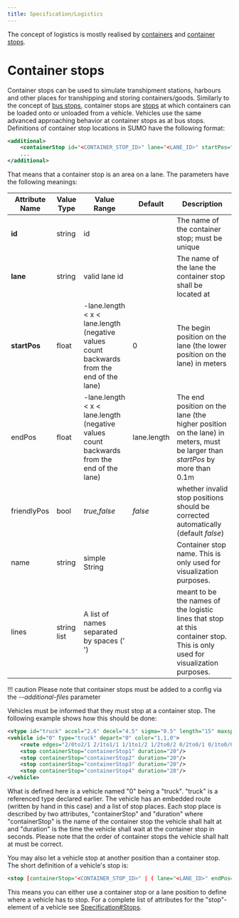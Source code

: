 ```yaml
---
title: Specification/Logistics
---
```


The concept of logistics is mostly realised by
[containers](../Specification/Containers.md) and [container
stops](../Specification/Logistics.md#container_stops).

# Container stops

Container stops can be used to simulate transhipment stations, harbours
and other places for transhipping and storing containers/goods.
Similarly to the concept of [bus
stops](../Simulation/Public_Transport.md), container stops are
[stops](../Specification.md#stops) at which containers can be
loaded onto or unloaded from a vehicle. Vehicles use the same advanced
approaching behavior at container stops as at bus stops. Definitions of
container stop locations in SUMO have the following format:
```xml
<additional>
    <containerStop id="<CONTAINER_STOP_ID>" lane="<LANE_ID>" startPos="<STARTING_POSITION>" endPos="<ENDING_POSITION>" [line="<LINE_ID>[ <LINE_ID>]*"]/>
    ...
</additional>
```
That means that a container stop is an area
on a lane. The parameters have the following meanings:

| Attribute Name | Value Type  | Value Range                                         | Default     | Description     |
| -------------- | ----------- | --------------------------------------------------- | ----------- | --------------- |
| **id**         | string      | id                                                  |             | The name of the container stop; must be unique    |
| **lane**       | string      | valid lane id                                       |             | The name of the lane the container stop shall be located at     |
| **startPos**   | float       | \-lane.length < x < lane.length (negative values count backwards from the end of the lane) | 0           | The begin position on the lane (the lower position on the lane) in meters                                                   |
| endPos         | float       | \-lane.length < x < lane.length (negative values count backwards from the end of the lane) | lane.length | The end position on the lane (the higher position on the lane) in meters, must be larger than *startPos* by more than 0.1m  |
| friendlyPos    | bool        | *true,false*                                                                                 | *false*     | whether invalid stop positions should be corrected automatically (default *false*)                                          |
| name           | string      | simple String                                                                                |             | Container stop name. This is only used for visualization purposes.                                                          |
| lines          | string list | A list of names separated by spaces (' ')                                                    |             | meant to be the names of the logistic lines that stop at this container stop. This is only used for visualization purposes. |

!!! caution
    Please note that container stops must be added to a config via the *--additional-files* parameter

Vehicles must be informed that they must stop at a container stop. The
following example shows how this should be done:

```xml
<vtype id="truck" accel="2.6" decel="4.5" sigma="0.5" length="15" maxspeed="70" color="1,1,0"/>
<vehicle id="0" type="truck" depart="0" color="1,1,0">
    <route edges="2/0to2/1 2/1to1/1 1/1to1/2 1/2to0/2 0/2to0/1 0/1to0/0 0/0to1/0 1/0to2/0 2/0to2/1"/>
    <stop containerStop="containerStop1" duration="20"/>
    <stop containerStop="containerStop2" duration="20"/>
    <stop containerStop="containerStop3" duration="20"/>
    <stop containerStop="containerStop4" duration="20"/>
</vehicle>
```

What is defined here is a vehicle named "0" being a "truck". "truck" is
a referenced type declared earlier. The vehicle has an embedded route
(written by hand in this case) and a list of stop places. Each stop
place is described by two attributes, "containerStop" and "duration"
where "containerStop" is the name of the container stop the vehicle
shall halt at and "duration" is the time the vehicle shall wait at the
container stop in seconds. Please note that the order of container stops
the vehicle shall halt at must be correct.

You may also let a vehicle stop at another position than a container
stop. The short definition of a vehicle's stop is:
```xml
<stop [containerStop="<CONTAINER_STOP_ID>" | ( lane="<LANE_ID>" endPos="<POSITION_AT_LANE>" )] duration="<HALTING_DURATION>"/>
```
This means you can either use a
container stop or a lane position to define where a vehicle has to stop.
For a complete list of attributes for the "stop"-element of a vehicle
see [Specification\#Stops](../Specification.md#stops).
